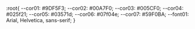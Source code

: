 :root{
    --cor01: #9DF5F3;
    --cor02: #00A7F0;
    --cor03: #005CF0;
    --cor04: #025f21;
    --cor05: #03571d;
    --cor06: #07f04e;
    --cor07: #59F0BA;
    --font01: Arial, Helvetica, sans-serif;
}
